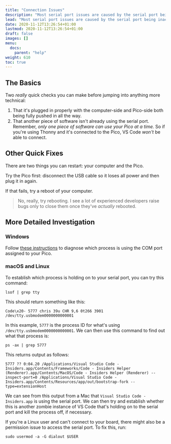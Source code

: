 ```yaml
---
title: "Connection Issues"
description: "Most serial port issues are caused by the serial port being inaccessible."
lead: "Most serial port issues are caused by the serial port being inaccessible."
date: 2020-11-12T13:26:54+01:00
lastmod: 2020-11-12T13:26:54+01:00
draft: false
images: []
menu: 
  docs:
    parent: "help"
weight: 610
toc: true
---
```


## The Basics

Two _really_ quick checks you can make before jumping into anything more technical:

1. That it's plugged in properly with the computer-side and Pico-side both being fully pushed in all the way.
2. That another piece of software isn't already using the serial port. Remember, *only one piece of software can use your Pico at a time.* So if you're using Thonny and it's connected to the Pico, VS Code *won't* be able to connect.

## Other Quick Fixes

There are two things you can restart: your computer and the Pico.

Try the Pico first: disconnect the USB cable so it loses all power and then plug it in again.

If that fails, try a reboot of your computer. 

> No, really, try rebooting. I see a lot of experienced developers raise bugs only to close them once they've _actually_ rebooted.

## More Detailed Investigation

### Windows

Follow [these instructions](https://knowledge.ni.com/KnowledgeArticleDetails?id=kA03q000000YGw9CAG&l=en-GB) to diagnose which process is using the COM port assigned to your Pico.

### macOS and Linux

To establish which process is holding on to your serial port, you can try this command:

```
lsof | grep tty
```

This should return something like this:

```
Code\x20- 5777 chris 39u CHR 9,6 0t266 3901 /dev/tty.usbmodem0000000000001
```

In this example, `5777` is the process ID for what's using `/dev/tty.usbmodem0000000000001`. We can then use this command to find out what that process is:

```
ps -ax | grep 5777
```

This returns output as follows:

```
5777 ?? 0:04.20 /Applications/Visual Studio Code - Insiders.app/Contents/Frameworks/Code - Insiders Helper (Renderer).app/Contents/MacOS/Code - Insiders Helper (Renderer) --inspect-port=0 /Applications/Visual Studio Code - Insiders.app/Contents/Resources/app/out/bootstrap-fork --type=extensionHost
```

We can see from this output from a Mac that `Visual Studio Code - Insiders.app` is using the serial port. We can then try and establish whether this is another zombie instance of VS Code that's holding on to the serial port and kill the process off, if necessary.

If you're a Linux user and can't connect to your board, there might also be a permission issue to access the serial port. To fix this, run:

```
sudo usermod -a -G dialout $USER
```